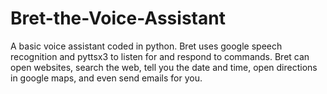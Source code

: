 # Bret-the-Voice-Assistant
A basic voice assistant coded in python. Bret uses google speech recognition and pyttsx3 to listen for and respond to commands. Bret can open websites, search the web, tell you the date and time, open directions in google maps, and even send emails for you.
